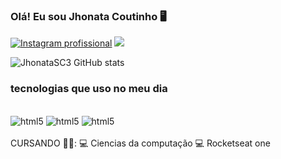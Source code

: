 
### Olá! Eu sou Jhonata Coutinho 🖥️

[![Instagram profissional](https://img.shields.io/badge/Instagram-E4405F?style=for-the-badge&logo=instagram&logoColor=white)](https://www.instagram.com/jhonatasc3/)
[![](https://img.shields.io/badge/Twitch-9146FF?style=for-the-badge&logo=twitch&logoColor=white)](https://www.twitch.tv/zequinharj_)

![JhonataSC3 GitHub stats](https://github-readme-stats.vercel.app/api?username=JhonataSC3&show_icons=true&theme=radical)

### tecnologias que uso no meu dia 

<div style="display: inline_block">
  <br> <img alig="center" alt="html5" src="https://img.shields.io/badge/HTML5-E34F26?style=for-the-badge&logo=html5&logoColor=white" />

  <img alig="center" alt="html5" src="https://img.shields.io/badge/CSS3-1572B6?style=for-the-badge&logo=css3&logoColor=white" />

   <img alig="center" alt="html5" src="https://img.shields.io/badge/JavaScript-323330?style=for-the-badge&logo=javascript&logoColor=F7DF1E" />
  </br>
</div>

<br>
CURSANDO 👨‍🎓:
💻 Ciencias da computação 
💻 Rocketseat one 
</br> 
